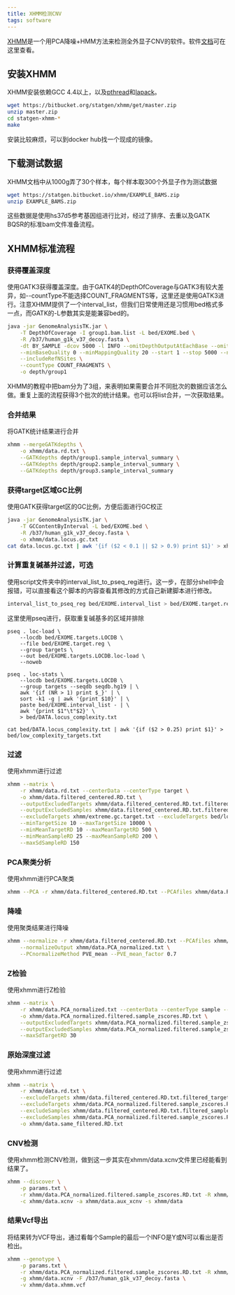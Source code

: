 ```yaml
---
title: XHMM检测CNV
tags: software
---
```




[XHMM](https://bitbucket.org/statgen/xhmm/src/master/)是一个用PCA降噪+HMM方法来检测全外显子CNV的软件。软件[文档](https://statgen.bitbucket.io/xhmm/tutorial.html)可在这里查看。



## 安装XHMM

XHMM安装依赖GCC 4.4以上，以及[pthread](https://hpc-tutorials.llnl.gov/posix/)和[lapack](http://www.netlib.org/lapack/)。

```bash
wget https://bitbucket.org/statgen/xhmm/get/master.zip
unzip master.zip
cd statgen-xhmm-*
make
```

安装比较麻烦，可以到docker hub找一个现成的镜像。



## 下载测试数据

XHMM文档中从1000g弄了30个样本，每个样本取300个外显子作为测试数据
```bash
wget https://statgen.bitbucket.io/xhmm/EXAMPLE_BAMS.zip
unzip EXAMPLE_BAMS.zip
```

这些数据是使用hs37d5参考基因组进行比对，经过了排序、去重以及GATK BQSR的标准bam文件准备流程。



## XHMM标准流程

### 获得覆盖深度
使用GATK3获得覆盖深度。由于GATK4的DepthOfCoverage与GATK3有较大差异，如--countType不能选择COUNT_FRAGMENTS等，这里还是使用GATK3进行。注意XHMM提供了一个interval_list，但我们日常使用还是习惯用bed格式多一点，而GATK的-L参数其实是能兼容bed的。

```bash
java -jar GenomeAnalysisTK.jar \
	-T DepthOfCoverage -I group1.bam.list -L bed/EXOME.bed \
	-R /b37/human_g1k_v37_decoy.fasta \
	-dt BY_SAMPLE -dcov 5000 -l INFO --omitDepthOutputAtEachBase --omitLocusTable \
	--minBaseQuality 0 --minMappingQuality 20 --start 1 --stop 5000 --nBins 200 \
	--includeRefNSites \
	--countType COUNT_FRAGMENTS \
	-o depth/group1
```

XHMM的教程中把bam分为了3组，来表明如果需要合并不同批次的数据应该怎么做。重复上面的流程获得3个批次的统计结果。也可以将list合并，一次获取结果。



### 合并结果

将GATK统计结果进行合并
```bash
xhmm --mergeGATKdepths \
	-o xhmm/data.rd.txt \
	--GATKdepths depth/group1.sample_interval_summary \
	--GATKdepths depth/group2.sample_interval_summary \
	--GATKdepths depth/group3.sample_interval_summary
```



### 获得target区域GC比例

使用GATK获得target区的GC比例，方便后面进行GC校正
```bash
java -jar GenomeAnalysisTK.jar \
	-T GCContentByInterval -L bed/EXOME.bed \
	-R /b37/human_g1k_v37_decoy.fasta \
	-o xhmm/data.locus.gc.txt
cat data.locus.gc.txt | awk '{if ($2 < 0.1 || $2 > 0.9) print $1}' > xhmm/extreme.gc.target.txt
```



### 计算重复碱基并过滤，可选

使用script文件夹中的interval_list_to_pseq_reg进行。这一步，在部分shell中会报错，可以直接看这个脚本的内容查看其修改的方式自己新建脚本进行修改。
```bash
interval_list_to_pseq_reg bed/EXOME.interval_list > bed/EXOME.target.reg
```

这里使用pseq进行，获取重复碱基多的区域并排除
```
pseq . loc-load \
	--locdb bed/EXOME.targets.LOCDB \
	--file bed/EXOME.target.reg \
	--group targets \
	--out bed/EXOME.targets.LOCDB.loc-load \
	--noweb

pseq . loc-stats \
	--locdb bed/EXOME.targets.LOCDB \
	--group targets --seqdb seqdb.hg19 | \
	awk '{if (NR > 1) print $_}' | \
	sort -k1 -g | awk '{print $10}' | \
	paste bed/EXOME.interval_list - | \
	awk '{print $1"\t"$2}' \
	> bed/DATA.locus_complexity.txt

cat bed/DATA.locus_complexity.txt | awk '{if ($2 > 0.25) print $1}' > bed/low_complexity_targets.txt
```



### 过滤

使用xhmm进行过滤

```bash
xhmm --matrix \
	-r xhmm/data.rd.txt --centerData --centerType target \
	-o xhmm/data.filtered_centered.RD.txt \
	--outputExcludedTargets xhmm/data.filtered_centered.RD.txt.filtered_targets.txt \
	--outputExcludedSamples xhmm/data.filtered_centered.RD.txt.filtered_samples.txt \
	--excludeTargets xhmm/extreme.gc.target.txt --excludeTargets bed/low_complexity_targets.txt \
	--minTargetSize 10 --maxTargetSize 10000 \
	--minMeanTargetRD 10 --maxMeanTargetRD 500 \
	--minMeanSampleRD 25 --maxMeanSampleRD 200 \
	--maxSdSampleRD 150
```



### PCA聚类分析

使用xhmm进行PCA聚类
```bash
xhmm --PCA -r xhmm/data.filtered_centered.RD.txt --PCAfiles xhmm/data.RD.PCA
```



### 降噪

使用聚类结果进行降噪
```bash
xhmm --normalize -r xhmm/data.filtered_centered.RD.txt --PCAfiles xhmm/data.RD.PCA \
	--normalizeOutput xhmm/data.PCA_normalized.txt \
	--PCnormalizeMethod PVE_mean --PVE_mean_factor 0.7
```



### Z检验

使用xhmm进行Z检验
```bash
xhmm --matrix \
	-r xhmm/data.PCA_normalized.txt --centerData --centerType sample --zScoreData \
	-o xhmm/data.PCA_normalized.filtered.sample_zscores.RD.txt \
	--outputExcludedTargets xhmm/data.PCA_normalized.filtered.sample_zscores.RD.txt.filtered_targets.txt \
	--outputExcludedSamples xhmm/data.PCA_normalized.filtered.sample_zscores.RD.txt.filtered_samples.txt \
	--maxSdTargetRD 30
```



### 原始深度过滤

使用xhmm进行过滤
```bash
xhmm --matrix \
	-r xhmm/data.rd.txt \
	--excludeTargets xhmm/data.filtered_centered.RD.txt.filtered_targets.txt \
	--excludeTargets xhmm/data.PCA_normalized.filtered.sample_zscores.RD.txt.filtered_targets.txt \
	--excludeSamples xhmm/data.filtered_centered.RD.txt.filtered_samples.txt \
	--excludeSamples xhmm/data.PCA_normalized.filtered.sample_zscores.RD.txt.filtered_samples.txt \
	-o xhmm/data.same_filtered.RD.txt
```



### CNV检测

使用xhmm检测CNV检测，做到这一步其实在xhmm/data.xcnv文件里已经能看到结果了。
```bash
xhmm --discover \
	-p params.txt \
	-r xhmm/data.PCA_normalized.filtered.sample_zscores.RD.txt -R xhmm/data.same_filtered.RD.txt \
	-c xhmm/data.xcnv -a xhmm/data.aux_xcnv -s xhmm/data
```



### 结果Vcf导出

将结果转为VCF导出，通过看每个Sample的最后一个INFO是Y或N可以看出是否检出。
```bash
xhmm --genotype \
	-p params.txt \
	-r xhmm/data.PCA_normalized.filtered.sample_zscores.RD.txt -R xhmm/data.same_filtered.RD.txt \
	-g xhmm/data.xcnv -F /b37/human_g1k_v37_decoy.fasta \
	-v xhmm/data.xhmm.vcf
```
